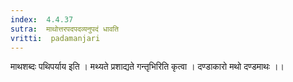 ```yaml
---
index:  4.4.37
sutra:  माथोत्तरपदपदव्यनुपदं धावति
vritti:  padamanjari
---
```


माथशब्दः पथिपर्याय इति । मथ्यते प्रशाद्यते गन्तृभिरिति कृत्वा । दण्डाकारो मथो दण्डमाथः ।।
